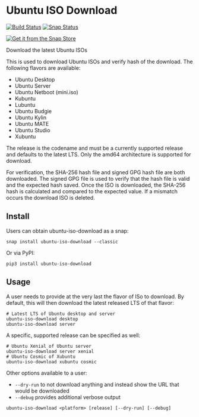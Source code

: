 # Ubuntu ISO Download

[![Build Status](https://travis-ci.org/powersj/ubuntu-iso-download.svg?branch=master)](https://travis-ci.org/powersj/ubuntu-iso-download) [![Snap Status](https://build.snapcraft.io/badge/powersj/ubuntu-iso-download.svg)](https://build.snapcraft.io/user/powersj/ubuntu-iso-download)

[![Get it from the Snap Store](https://snapcraft.io/static/images/badges/en/snap-store-black.svg)](https://snapcraft.io/ubuntu-iso-download)

Download the latest Ubuntu ISOs

This is used to download Ubuntu ISOs and verify hash of the download. The following flavors are available:

* Ubuntu Desktop
* Ubuntu Server
* Ubuntu Netboot (mini.iso)
* Kubuntu
* Lubuntu
* Ubuntu Budgie
* Ubuntu Kylin
* Ubuntu MATE
* Ubuntu Studio
* Xubuntu

The release is the codename and must be a currently supported release and defaults to the latest LTS. Only the amd64 architecture is supported for download.

For verification, the SHA-256 hash file and signed GPG hash file are both downloaded. The signed GPG file is used to verify that the hash file is valid and the expected hash saved. Once the ISO is downloaded, the SHA-256 hash is calculated and compared to the expected value. If a mismatch occurs the download ISO is deleted.

## Install

Users can obtain ubuntu-iso-download as a snap:

```shell
snap install ubuntu-iso-download --classic
```

Or via PyPI:

```shell
pip3 install ubuntu-iso-download
```

## Usage

A user needs to provide at the very last the flavor of ISo to download. By default, this will then download the latest released LTS of that flavor:

```shell
# Latest LTS of Ubuntu desktop and server
ubuntu-iso-download desktop
ubuntu-iso-download server
```

A specific, supported release can be specified as well:

```shell
# Ubuntu Xenial of Ubuntu server
ubuntu-iso-download server xenial
# Ubuntu Cosmic of Xubuntu
ubuntu-iso-download xubuntu cosmic
```

Other options available to a user:

* `--dry-run` to not download anything and instead show the URL that would be downloaded
* `--debug` provides additional verbose output

```shell
ubuntu-iso-download <platform> [release] [--dry-run] [--debug]
```

